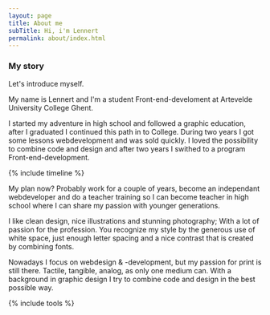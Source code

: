 ```yaml
---
layout: page
title: About me
subTitle: Hi, i'm Lennert
permalink: about/index.html
---
```


### My story

Let's introduce myself.

My name is Lennert and I'm a student Front-end-develoment at Artevelde University College Ghent.

I started my adventure in high school and followed a graphic education, after I graduated I continued this path in to College. During two years I got some lessons webdevelopment and was sold quickly. I loved the possibility to combine code and design and after two years I swithed to a program Front-end-development.

{% include timeline %}

My plan now? Probably work for a couple of years, become an independant webdeveloper and do a teacher training so I can become teacher in high school where I can share my passion with younger generations.

I like clean design, nice illustrations and stunning photography; With a lot of passion for the profession. You recognize my style by the generous use of white space, just enough letter spacing and a nice contrast that is created by combining fonts.

Nowadays I focus on webdesign & -development, but my passion for print is still there. Tactile, tangible, analog, as only one medium can. With a background in graphic design I try to combine code and design in the best possible way.

{% include tools %}